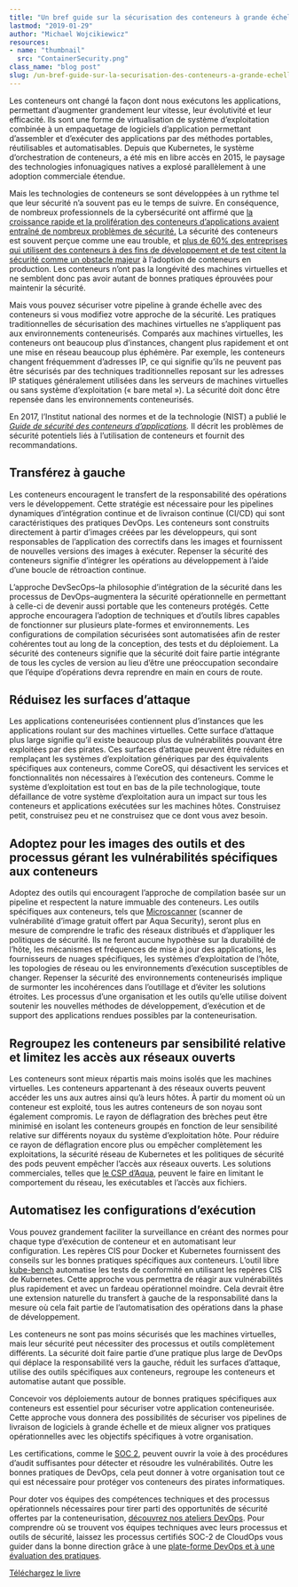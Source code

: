 ```yaml
---
title: "Un bref guide sur la sécurisation des conteneurs à grande échelle"
lastmod: "2019-01-29"
author: "Michael Wojcikiewicz"
resources:
- name: "thumbnail"
  src: "ContainerSecurity.png"
class_name: "blog post"
slug: /un-bref-guide-sur-la-securisation-des-conteneurs-a-grande-echelle
---
```


<p>Les conteneurs ont changé la façon dont nous exécutons les applications, permettant d’augmenter grandement leur vitesse, leur évolutivité et leur efficacité. Ils sont une forme de virtualisation de système d’exploitation combinée à un empaquetage de logiciels d’application permettant d’assembler et d’exécuter des applications par des méthodes portables, réutilisables et automatisables. Depuis que Kubernetes, le système d’orchestration de conteneurs, a été mis en libre accès en 2015, le paysage des technologies infonuagiques natives a explosé parallèlement à une adoption commerciale étendue.</p><p>Mais les technologies de conteneurs se sont développées à un rythme tel que leur sécurité n’a souvent pas eu le temps de suivre. En conséquence, de nombreux professionnels de la cybersécurité ont affirmé que <a href="https://www.csoonline.com/article/3273347/security/containers-are-here-what-about-container-security.html">la croissance rapide et la prolifération des conteneurs d’applications avaient entraîné de nombreux problèmes de sécurité.</a> La sécurité des conteneurs est souvent perçue comme une eau trouble, et <a href="https://www.csoonline.com/article/2984543/vulnerabilities/as-containers-take-off-so-do-security-concerns.html">plus de 60% des entreprises qui utilisent des conteneurs à des fins de développement et de test citent la sécurité comme un obstacle majeur</a> à l’adoption de conteneurs en production. Les conteneurs n’ont pas la longévité des machines virtuelles et ne semblent donc pas avoir autant de bonnes pratiques éprouvées pour maintenir la sécurité.</p><p>Mais vous pouvez sécuriser votre pipeline à grande échelle avec des conteneurs si vous modifiez votre approche de la sécurité. Les pratiques traditionnelles de sécurisation des machines virtuelles ne s’appliquent pas aux environnements conteneurisés. Comparés aux machines virtuelles, les conteneurs ont beaucoup plus d’instances, changent plus rapidement et ont une mise en réseau beaucoup plus éphémère. Par exemple, les conteneurs changent fréquemment d’adresses IP, ce qui signifie qu’ils ne peuvent pas être sécurisés par des techniques traditionnelles reposant sur les adresses IP statiques généralement utilisées dans les serveurs de machines virtuelles ou sans système d’exploitation (« bare metal »). La sécurité doit donc être repensée dans les environnements conteneurisés.</p><p>En 2017, l’Institut national des normes et de la technologie (NIST) a publié le <a href="https://csrc.nist.gov/CSRC/media/Publications/sp/800-190/draft/documents/sp800-190-draft.pdf"><em>Guide de sécurité des conteneurs d’applications</em></a><em>.</em> Il décrit les problèmes de sécurité potentiels liés à l’utilisation de conteneurs et fournit des recommandations.</p><h2><strong>Transférez à gauche</strong></h2><p>Les conteneurs encouragent le transfert de la responsabilité des opérations vers le développement. Cette stratégie est nécessaire pour les pipelines dynamiques d’intégration continue et de livraison continue (CI/CD) qui sont caractéristiques des pratiques DevOps. Les conteneurs sont construits directement à partir d’images créées par les développeurs, qui sont responsables de l’application des correctifs dans les images et fournissent de nouvelles versions des images à exécuter. Repenser la sécurité des conteneurs signifie d’intégrer les opérations au développement à l’aide d’une boucle de rétroaction continue.</p><p>L’approche DevSecOps–la philosophie d’intégration de la sécurité dans les processus de DevOps–augmentera la sécurité opérationnelle en permettant à celle-ci de devenir aussi portable que les conteneurs protégés. Cette approche encouragera l’adoption de techniques et d’outils libres capables de fonctionner sur plusieurs plate-formes et environnements. Les configurations de compilation sécurisées sont automatisées afin de rester cohérentes tout au long de la conception, des tests et du déploiement. La sécurité des conteneurs signifie que la sécurité doit faire partie intégrante de tous les cycles de version au lieu d’être une préoccupation secondaire que l’équipe d’opérations devra reprendre en main en cours de route.</p><h2><strong>Réduisez les surfaces d’attaque</strong></h2><p>Les applications conteneurisées contiennent plus d’instances que les applications roulant sur des machines virtuelles. Cette surface d’attaque plus large signifie qu’il existe beaucoup plus de vulnérabilités pouvant être exploitées par des pirates. Ces surfaces d’attaque peuvent être réduites en remplaçant les systèmes d’exploitation génériques par des équivalents spécifiques aux conteneurs, comme CoreOS, qui désactivent les services et fonctionnalités non nécessaires à l’exécution des conteneurs. Comme le système d’exploitation est tout en bas de la pile technologique, toute défaillance de votre système d’exploitation aura un impact sur tous les conteneurs et applications exécutées sur les machines hôtes. Construisez petit, construisez peu et ne construisez que ce dont vous avez besoin.</p><h2><strong>Adoptez pour les images des outils et des processus gérant les vulnérabilités spécifiques aux conteneurs</strong></h2><p>Adoptez des outils qui encouragent l’approche de compilation basée sur un pipeline et respectent la nature immuable des conteneurs. Les outils spécifiques aux conteneurs, tels que <a href="https://t.sidekickopen75.com/s1t/c/5/f18dQhb0S7lM8dDMPbW2n0x6l2B9nMJN7t5X-FdSD1CW7fRVsP3MPb0nV19DCW3QqW6x103?t=http%3A%2F%2Fgithub.com%2Faquasecurity%2Fmicroscanner&amp;si=7000000000395463&amp;pi=f4aeb9b1-196d-49e1-f943-4bbee4cbd32c">Microscanner</a> (scanner de vulnérabilité d’image gratuit offert par Aqua Security), seront plus en mesure de comprendre le trafic des réseaux distribués et d’appliquer les politiques de sécurité. Ils ne feront aucune hypothèse sur la durabilité de l’hôte, les mécanismes et fréquences de mise à jour des applications, les fournisseurs de nuages spécifiques, les systèmes d’exploitation de l’hôte, les topologies de réseau ou les environnements d’exécution susceptibles de changer. Repenser la sécurité des environnements conteneurisés implique de surmonter les incohérences dans l’outillage et d’éviter les solutions étroites. Les processus d’une organisation et les outils qu’elle utilise doivent soutenir les nouvelles méthodes de développement, d’exécution et de support des applications rendues possibles par la conteneurisation.</p><h2><strong>Regroupez les conteneurs par sensibilité relative et limitez les accès aux réseaux ouverts</strong></h2><p>Les conteneurs sont mieux répartis mais moins isolés que les machines virtuelles. Les conteneurs appartenant à des réseaux ouverts peuvent accéder les uns aux autres ainsi qu’à leurs hôtes. À partir du moment où un conteneur est exploité, tous les autres conteneurs de son noyau sont également compromis. Le rayon de déflagration des brèches peut être minimisé en isolant les conteneurs groupés en fonction de leur sensibilité relative sur différents noyaux du système d’exploitation hôte. Pour réduire ce rayon de déflagration encore plus ou empêcher complètement les exploitations, la sécurité réseau de Kubernetes et les politiques de sécurité des pods peuvent empêcher l’accès aux réseaux ouverts. Les solutions commerciales, telles que <a href="https://t.sidekickopen75.com/s1t/c/5/f18dQhb0S7lM8dDMPbW2n0x6l2B9nMJN7t5X-FdSD1CW7fRVsP3MPb0nV19DCW3QqW6x103?t=http%3A%2F%2Faquasec.com%2F&amp;si=7000000000395463&amp;pi=f4aeb9b1-196d-49e1-f943-4bbee4cbd32c">le CSP d’Aqua</a>, peuvent le faire en limitant le comportement du réseau, les exécutables et l’accès aux fichiers.</p><h2><strong>Automatisez les configurations d’exécution</strong></h2><p>Vous pouvez grandement faciliter la surveillance en créant des normes pour chaque type d’exécution de conteneur et en automatisant leur configuration. Les repères CIS pour Docker et Kubernetes fournissent des conseils sur les bonnes pratiques spécifiques aux conteneurs. L’outil libre <a href="https://t.sidekickopen75.com/s1t/c/5/f18dQhb0S7lM8dDMPbW2n0x6l2B9nMJN7t5X-FdSD1CW7fRVsP3MPb0nV19DCW3QqW6x103?t=http%3A%2F%2Fgithub.com%2Faquasecurity%2Fkube-bench&amp;si=7000000000395463&amp;pi=f4aeb9b1-196d-49e1-f943-4bbee4cbd32c">kube-bench</a> automatise les tests de conformité en utilisant les repères CIS de Kubernetes. Cette approche vous permettra de réagir aux vulnérabilités plus rapidement et avec un fardeau opérationnel moindre. Cela devrait être une extension naturelle du transfert à gauche de la responsabilité dans la mesure où cela fait partie de l’automatisation des opérations dans la phase de développement.</p><p>Les conteneurs ne sont pas moins sécurisés que les machines virtuelles, mais leur sécurité peut nécessiter des processus et outils complètement différents. La sécurité doit faire partie d’une pratique plus large de DevOps qui déplace la responsabilité vers la gauche, réduit les surfaces d’attaque, utilise des outils spécifiques aux conteneurs, regroupe les conteneurs et automatise autant que possible.</p><p>Concevoir vos déploiements autour de bonnes pratiques spécifiques aux conteneurs est essentiel pour sécuriser votre application conteneurisée. Cette approche vous donnera des possibilités de sécuriser vos pipelines de livraison de logiciels à grande échelle et de mieux aligner vos pratiques opérationnelles avec les objectifs spécifiques à votre organisation.</p><p>Les certifications, comme le <a href="https://www.cloudops.com/2018/05/overcoming-compliance-confusion-why-you-need-a-soc-2-foundation/">SOC 2</a>, peuvent ouvrir la voie à des procédures d’audit suffisantes pour détecter et résoudre les vulnérabilités. Outre les bonnes pratiques de DevOps, cela peut donner à votre organisation tout ce qui est nécessaire pour protéger vos conteneurs des pirates informatiques.</p><p>Pour doter vos équipes des compétences techniques et des processus opérationnels nécessaires pour tirer parti des opportunités de sécurité offertes par la conteneurisation, <a href="https://www.cloudops.com/workshops/">découvrez nos ateliers DevOps</a>. Pour comprendre où se trouvent vos équipes techniques avec leurs processus et outils de sécurité, laissez les processus certifiés SOC-2 de CloudOps vous guider dans la bonne direction grâce à une <a href="https://www.cloudops.com/devops-platform-and-practices-assessment/">plate-forme DevOps et à une évaluation des pratiques</a>.</p><p><!--HubSpot Call-to-Action Code --><span class="hs-cta-wrapper" id="hs-cta-wrapper-1e2208b8-99d7-4ecd-ac6f-83ccc1f262ed"><span class="hs-cta-node hs-cta-1e2208b8-99d7-4ecd-ac6f-83ccc1f262ed" id="hs-cta-1e2208b8-99d7-4ecd-ac6f-83ccc1f262ed" style="visibility: visible;" data-hs-drop="true"><a id="cta_button_732832_aebe9676-70ac-4719-ace1-42aae0b2b420" class="cta_button " href="https://info.cloudops.com/cs/c/?cta_guid=aebe9676-70ac-4719-ace1-42aae0b2b420&amp;placement_guid=1e2208b8-99d7-4ecd-ac6f-83ccc1f262ed&amp;portal_id=732832&amp;canon=https%3A%2F%2Fwww.cloudops.com%2Ffr%2F2019%2F01%2Fun-bref-guide-sur-la-securisation-des-conteneurs-a-grande-echelle%2F&amp;redirect_url=APefjpFxBL-zXJEsk6D6eZFP5wTygJf3sZLFJjBgx07PURN3ohr_kxQfzIVTkTFiHZ9z7zNAg1ggHFTgwcBt_LHMd5zAcbZDMMxp3fjMxNm6wOuZ-vdnPTZOrbwZ77JoIoDIZG_XBIgfyf1P4uF_hWxExiBsTWfPzbFjsb3PwADuxtB8Cwa_bbMFISSC7pG1bWaJQtdTxAZ3Kj9V_ndXqUps2qxZLK0icXxESLi1yLk42i03SerJ8ROEat6Mz60Ti1w2G0_crrovthEs9fkVVM-i71PM7S9UX8TJdtYmKTdLhWRzf5KpkJgCYCCj_yxt-tuI7yC7WSToEL-Pq3TDoGOJaUuINkqX0-FwooaGRx4iY209ADiSjF4&amp;click=06407a8d-bf33-4e4e-aa08-d9a12bfbb932&amp;hsutk=87c014ad1b8ef7afaaf23068a42614b6&amp;signature=AAH58kGcr40V7Z9q7WEN8VjP5vQWFoExbw&amp;utm_referrer=https%3A%2F%2Fwww.cloudops.com%2Ffr%2Fcategory%2Fblogue%2Fpage%2F5%2F&amp;__hstc=52875767.87c014ad1b8ef7afaaf23068a42614b6.1588082535461.1590775246632.1590780275758.18&amp;__hssc=52875767.20.1590780275758&amp;__hsfp=2009260798&amp;contentType=blog-post" target="_blank" style="" cta_dest_link="https://info.cloudops.com/azure-kubernetes-services-la-securite-des-conteneurs-pour-un-monde-infonuagique" title="Téléchargez le livre">Téléchargez le livre</a></span><script charset="utf-8" src="https://js.hscta.net/cta/current.js"></script><script type="text/javascript">hbspt.cta.load(732832, '1e2208b8-99d7-4ecd-ac6f-83ccc1f262ed', {});</script></span><!-- end HubSpot Call-to-Action Code --></p>